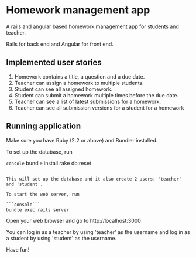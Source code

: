 # Homework management app

A rails and angular based homework management app for students and teacher.

Rails for back end and Angular for front end.


## Implemented user stories

1. Homework contains a title, a question and a due date.
2. Teacher can assign a homework to multiple students.
3. Student can see all assigned homework.
4. Student can submit a homework multiple times before the due date.
5. Teacher can see a list of latest submissions for a homework.
6. Teacher can see all submission versions for a student for a homework


## Running application

Make sure you have Ruby (2.2 or above) and Bundler installed.

To set up the database, run

```console```
bundle install
rake db:reset
```

This will set up the database and it also create 2 users: 'teacher' and 'student'.

To start the web server, run

```console```
bundle exec rails server
```

Open your web browser and go to http://localhost:3000

You can log in as a teacher by using 'teacher' as the username and log in as a student by using 'student' as the username.

Have fun!

